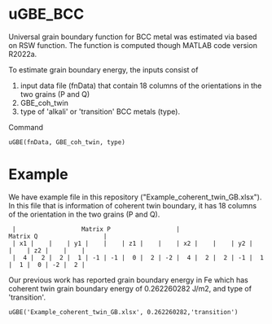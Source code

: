 # uGBE_BCC 

Universal grain boundary function for BCC metal was estimated via based on RSW function.
The function is computed though MATLAB code version R2022a.

To estimate grain boundary energy, the inputs consist of 
1. input data file (fnData) that contain 18 columns of the orientations in the two grains (P and Q) 
2. GBE_coh_twin
3. type of 'alkali' or 'transition' BCC metals (type).

Command 
```
uGBE(fnData, GBE_coh_twin, type)
```

# Example
We have example file in this repository ("Example_coherent_twin_GB.xlsx").
In this file that is information of coherent twin boundary, it has 18 columns of the orientation in the two grains (P and Q).

     |                  Matrix P                  |                  Matrix Q                  |
     | x1 |    |    | y1 |    |    | z1 |    |    | x2 |    |    | y2 |    |    | z2 |    |    |
     |  4 |  2 |  2 |  1 | -1 | -1 |  0 |  2 | -2 |  4 |  2 |  2 | -1 |  1 |  1 |  0 | -2 |  2 |

Our previous work has reported grain boundary energy in Fe which has coherent twin grain boundary energy of 0.262260282 J/m2, and type of 'transition'.

```
uGBE('Example_coherent_twin_GB.xlsx', 0.262260282,'transition')
```
